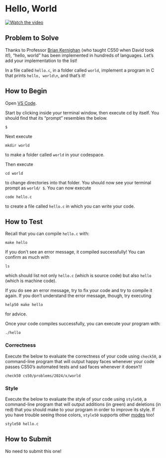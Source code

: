 # Hello, World

[![Watch the video](https://img.youtube.com/vi/ufB53UE2Cvo/0.jpg)](https://www.youtube.com/watch?v=ufB53UE2Cvo&t=103s)

## Problem to Solve
Thanks to Professor [Brian Kernighan](https://en.wikipedia.org/wiki/Brian_Kernighan) (who taught CS50 when David took it!), “hello, world” has been implemented in hundreds of languages. Let’s add your implementation to the list!

In a file called `hello.c`, in a folder called `world`, implement a program in C that prints `hello, world\n`, and that’s it!

## How to Begin

Open [VS Code](https://cs50.dev/).

Start by clicking inside your terminal window, then execute cd by itself. You should find that its “prompt” resembles the below.
```
$
```
Next execute
```
mkdir world
```
to make a folder called `world` in your codespace.

Then execute
```
cd world
```
to change directories into that folder. You should now see your terminal prompt as `world/ $`. You can now execute
```
code hello.c
```
to create a file called `hello.c` in which you can write your code.

## How to Test

Recall that you can compile `hello.c` with:
```
make hello
```
If you don’t see an error message, it compiled successfully! You can confirm as much with
```
ls
```
which should list not only `hello.c` (which is source code) but also `hello` (which is machine code).

If you do see an error message, try to fix your code and try to compile it again. If you don’t understand the error message, though, try executing
```
help50 make hello
```
for advice.

Once your code compiles successfully, you can execute your program with:
```
./hello
```

### Correctness
Execute the below to evaluate the correctness of your code using `check50`, a command-line program that will output happy faces whenever your code passes CS50’s automated tests and sad faces whenever it doesn’t!
```
check50 cs50/problems/2024/x/world
```

### Style
Execute the below to evaluate the style of your code using `style50`, a command-line program that will output additions (in green) and deletions (in red) that you should make to your program in order to improve its style. If you have trouble seeing those colors, `style50` supports other [modes](https://cs50.readthedocs.io/style50/) too!
```
style50 hello.c
```

## How to Submit
No need to submit this one!
